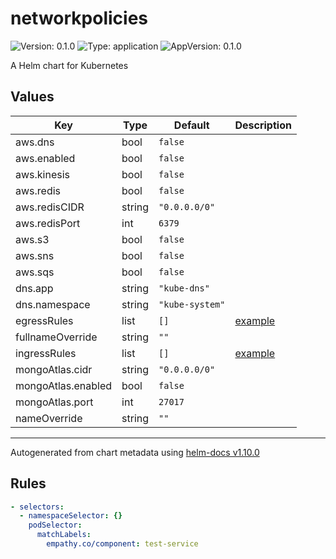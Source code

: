 # networkpolicies

![Version: 0.1.0](https://img.shields.io/badge/Version-0.1.0-informational?style=flat-square) ![Type: application](https://img.shields.io/badge/Type-application-informational?style=flat-square) ![AppVersion: 0.1.0](https://img.shields.io/badge/AppVersion-0.1.0-informational?style=flat-square)

A Helm chart for Kubernetes

## Values

| Key | Type | Default | Description |
|-----|------|---------|-------------|
| aws.dns | bool | `false` |  |
| aws.enabled | bool | `false` |  |
| aws.kinesis | bool | `false` |  |
| aws.redis | bool | `false` |  |
| aws.redisCIDR | string | `"0.0.0.0/0"` |  |
| aws.redisPort | int | `6379` |  |
| aws.s3 | bool | `false` |  |
| aws.sns | bool | `false` |  |
| aws.sqs | bool | `false` |  |
| dns.app | string | `"kube-dns"` |  |
| dns.namespace | string | `"kube-system"` |  |
| egressRules | list | `[]` | [example](#rules) |
| fullnameOverride | string | `""` |  |
| ingressRules | list | `[]` | [example](#rules) |
| mongoAtlas.cidr | string | `"0.0.0.0/0"` |  |
| mongoAtlas.enabled | bool | `false` |  |
| mongoAtlas.port | int | `27017` |  |
| nameOverride | string | `""` |  |

----------------------------------------------
Autogenerated from chart metadata using [helm-docs v1.10.0](https://github.com/norwoodj/helm-docs/releases/v1.10.0)

## Rules

```yaml
- selectors:
  - namespaceSelector: {}
    podSelector:
      matchLabels:
        empathy.co/component: test-service
```